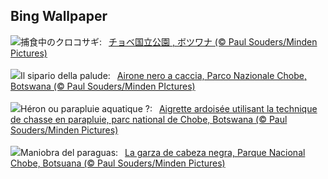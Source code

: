 ## Bing Wallpaper
![](https://www.bing.com/th?id=OHR.BlackHeron_JA-JP0377876469_UHD.jpg&w=1000)捕食中のクロコサギ:&nbsp;&ensp;[チョベ国立公園 , ボツワナ (© Paul Souders/Minden Pictures)](https://www.bing.com/th?id=OHR.BlackHeron_JA-JP0377876469_UHD.jpg)
<br><br/>
![](https://www.bing.com/th?id=OHR.BlackHeron_IT-IT9965971040_UHD.jpg&w=1000)Il sipario della palude:&nbsp;&ensp;[Airone nero a caccia, Parco Nazionale Chobe, Botswana (© Paul Souders/Minden PIctures)](https://www.bing.com/th?id=OHR.BlackHeron_IT-IT9965971040_UHD.jpg)
<br><br/>
![](https://www.bing.com/th?id=OHR.BlackHeron_FR-FR0339627364_UHD.jpg&w=1000)Héron ou parapluie aquatique ?:&nbsp;&ensp;[Aigrette ardoisée utilisant la technique de chasse en parapluie, parc national de Chobe, Botswana (© Paul Souders/Minden Pictures)](https://www.bing.com/th?id=OHR.BlackHeron_FR-FR0339627364_UHD.jpg)
<br><br/>
![](https://www.bing.com/th?id=OHR.BlackHeron_ES-ES8419055943_UHD.jpg&w=1000)Maniobra del paraguas:&nbsp;&ensp;[La garza de cabeza negra, Parque Nacional Chobe, Botsuana (© Paul Souders/Minden Pictures)](https://www.bing.com/th?id=OHR.BlackHeron_ES-ES8419055943_UHD.jpg)
<br><br/>
